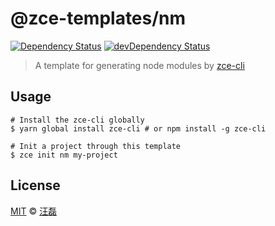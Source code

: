 # @zce-templates/nm

[![Dependency Status][dependency-image]][dependency-url]
[![devDependency Status][devdependency-image]][devdependency-url]

> A template for generating node modules by [zce-cli](https://github.com/zce/zce-cli)

## Usage

```shell
# Install the zce-cli globally
$ yarn global install zce-cli # or npm install -g zce-cli

# Init a project through this template
$ zce init nm my-project
```

## License

[MIT](LICENSE) &copy; [汪磊](https://zce.me/)



[dependency-image]: https://img.shields.io/david/zce-templates/nm.svg
[dependency-url]: https://david-dm.org/zce-templates/nm
[devdependency-image]: https://img.shields.io/david/dev/zce-templates/nm.svg
[devdependency-url]: https://david-dm.org/zce-templates/nm?type=dev
